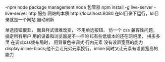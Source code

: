 -npm node package management node 包管器
npm install -g live-server
-live-server http 服务 网站的本质
 http://localhost:8080
 在lol目录下运行，lol目录就是一个网站
 自动刷新

 单选按钮很丑，  而且样式很难改变， 不用单选按钮， 仿一个
 css 兼容性问题， 搞定所有用户 用的设备和浏览器是不一样的
 IE有些低版本的还在网吧里， 拼多多里
 在调式css或布局时， 用背景色来调式
 行内元素 没有设置宽高的能力
 display:inline-block;他不会让兄弟元素换行，inline
 同时又让元素有设置宽高的能力